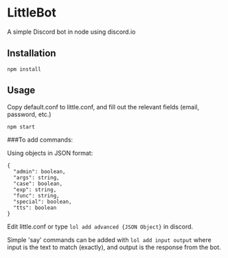 # LittleBot

A simple Discord bot in node using discord.io

## Installation

`npm install`

## Usage

Copy default.conf to little.conf, and fill out the relevant fields (email, password, etc.)

`npm start`

###To add commands:

Using objects in JSON format:
```
{
  "admin": boolean,
  "args": string,
  "case": boolean,
  "exp": string,
  "func": string,
  "special": boolean,
  "tts": boolean
}
```
Edit little.conf or type `lol add advanced {JSON Object}` in discord.

Simple 'say' commands can be added with `lol add input output` where input is the text to match (exactly), and output is the response from the bot.